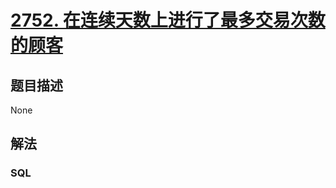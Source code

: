 # [2752. 在连续天数上进行了最多交易次数的顾客](https://leetcode-cn.com/problems/customers-with-maximum-number-of-transactions-on-consecutive-days)



## 题目描述

<!-- 这里写题目描述 -->

None

## 解法

<!-- 这里可写通用的实现逻辑 -->

<!-- tabs:start -->

### **SQL**

<!-- 这里可写当前语言的特殊实现逻辑 -->

```sql

```

<!-- tabs:end -->
